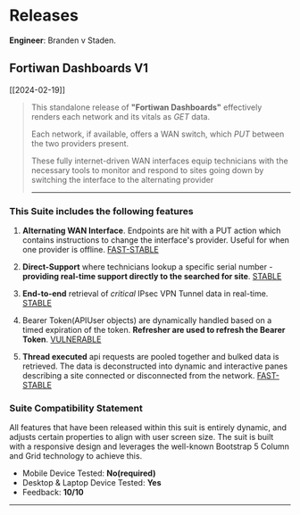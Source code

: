 # Releases

**Engineer**: Branden v Staden.

## Fortiwan Dashboards V1

[[2024-02-19]]

> This standalone release of **"Fortiwan Dashboards"** effectively renders each network and its vitals as _GET_ data.
>
> Each network, if available, offers a WAN switch, which _PUT_ between the two providers present.
>
> These fully internet-driven WAN interfaces equip technicians with the necessary tools to monitor and respond to sites going down by switching the interface to the alternating provider
>
> ---

### This Suite includes the following features

1. **Alternating WAN Interface**. Endpoints are hit with a PUT action which contains instructions to change the interface's provider. Useful for when one provider is offline. [FAST-STABLE](V1)

2. **Direct-Support** where technicians lookup a specific serial number - **providing real-time support directly to the searched for site**. [STABLE](V1)

3. **End-to-end** retrieval of _critical_ IPsec VPN Tunnel data in real-time. [STABLE](V1)

4. Bearer Token(APIUser objects) are dynamically handled based on a timed expiration of the token. **Refresher are used to refresh the Bearer Token**. [VULNERABLE](NO-CERTIFICATE)

5. **Thread executed** api requests are pooled together and bulked data is retrieved. The data is deconstructed into dynamic and interactive panes describing a site connected or disconnected from the network. [FAST-STABLE](V1)

### Suite Compatibility Statement

All features that have been released within this suit is entirely dynamic, and adjusts certain properties to align with user screen size. The suit is built with a responsive design and leverages the well-known Bootstrap 5 Column and Grid technology to achieve this.

- Mobile Device Tested: **No(required)**
- Desktop & Laptop Device Tested: **Yes**
- Feedback: **10/10**

---

